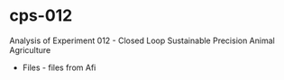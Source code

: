 # cps-012

Analysis of Experiment 012 - Closed Loop Sustainable Precision Animal Agriculture 

- Files - files from Afi
